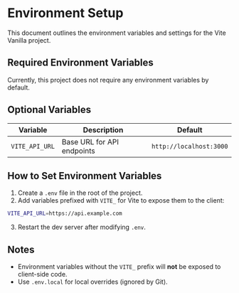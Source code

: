 # Environment Setup

This document outlines the environment variables and settings for the Vite Vanilla project.

## Required Environment Variables

Currently, this project does not require any environment variables by default.

## Optional Variables

| Variable       | Description                | Default                 |
| -------------- | -------------------------- | ----------------------- |
| `VITE_API_URL` | Base URL for API endpoints | `http://localhost:3000` |

## How to Set Environment Variables

1. Create a `.env` file in the root of the project.
2. Add variables prefixed with `VITE_` for Vite to expose them to the client:

```bash
VITE_API_URL=https://api.example.com
```

3. Restart the dev server after modifying `.env`.

## Notes

- Environment variables without the `VITE_` prefix will **not** be exposed to client-side code.
- Use `.env.local` for local overrides (ignored by Git).
